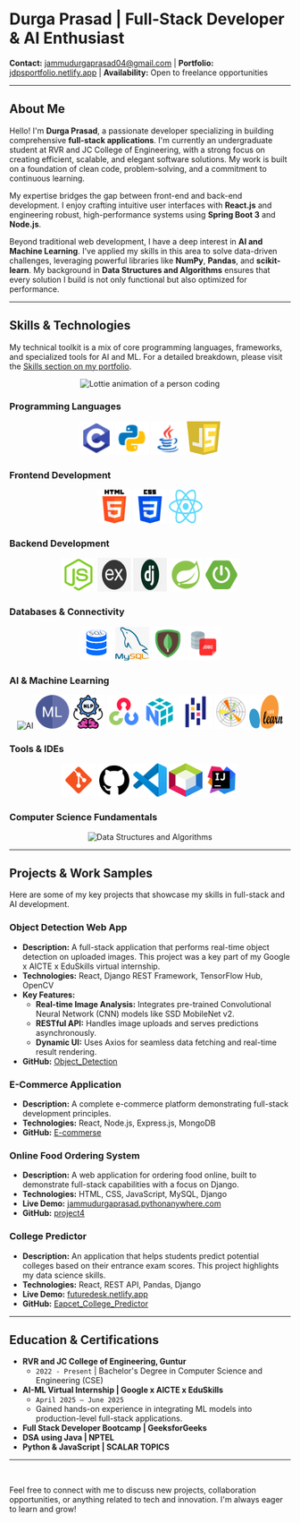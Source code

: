 <!-- # **Durga Prasad | Full-Stack Developer & AI Enthusiast**

**Contact:** [jammudurgaprasad04@gmail.com](mailto:jammudurgaprasad04@gmail.com) | **Portfolio:** [jdpsportfolio.netlify.app](https://jdpsportfolio.netlify.app) | **Availability:** Open to freelance opportunities

---

## **About Me**

Hello! I'm **Durga Prasad**, a passionate developer specializing in building comprehensive **full-stack applications**. I'm currently an undergraduate student at RVR and JC College of Engineering, with a strong focus on creating efficient, scalable, and elegant software solutions. My work is built on a foundation of clean code, problem-solving, and a commitment to continuous learning.

My expertise bridges the gap between front-end and back-end development. I enjoy crafting intuitive user interfaces with **React.js** and engineering robust, high-performance systems using **Spring Boot 3** and **Node.js**.

Beyond traditional web development, I have a deep interest in **AI and Machine Learning**. I've applied my skills in this area to solve data-driven challenges, leveraging powerful libraries like **NumPy**, **Pandas**, and **scikit-learn**. My background in **Data Structures and Algorithms** ensures that every solution I build is not only functional but also optimized for performance.

---

## **Skills & Technologies**

My technical toolkit is a mix of core programming languages, frameworks, and specialized tools for AI and ML. For a detailed breakdown, please visit the [Skills section on my portfolio](https://jdpsportfolio.netlify.app/#skills).

<p align="center">
  <img src="https://lottie.host/526605ea-5188-4a04-b9a0-2f7ecb205050/vUO5dex0vF.lottie" width="300" alt="Lottie animation of a person coding">
</p>

<p align="center">
  <br>
  <img src="https://github.com/jammudurgaprasad/jammudurgaprasad/blob/main/icons/clanguage.png?raw=true" alt="C Language" width="60" height="60">
  <img src="https://github.com/jammudurgaprasad/jammudurgaprasad/blob/main/icons/python.png?raw=true" alt="Python" width="60" height="60">
  <img src="https://github.com/jammudurgaprasad/jammudurgaprasad/blob/main/icons/java.png?raw=true" alt="Java" width="60" height="60">
  <img src="https://github.com/jammudurgaprasad/jammudurgaprasad/blob/main/icons/javascript.jpeg?raw=true" alt="JavaScript" width="60" height="60">
  <img src="https://github.com/jammudurgaprasad/jammudurgaprasad/blob/main/icons/html.png?raw=true" alt="HTML" width="60" height="60">
  <img src="https://github.com/jammudurgaprasad/jammudurgaprasad/blob/main/icons/css.png?raw=true" alt="CSS" width="60" height="60">
  <img src="https://github.com/jammudurgaprasad/jammudurgaprasad/blob/main/icons/React.png?raw=true" alt="React.js" width="60" height="60">
  <img src="https://github.com/jammudurgaprasad/jammudurgaprasad/blob/main/icons/nodejs.png?raw=true" alt="Node.js" width="60" height="60">
  <img src="https://github.com/jammudurgaprasad/jammudurgaprasad/blob/main/icons/express.png?raw=true" alt="Express.js" width="60" height="60">
  <img src="https://github.com/jammudurgaprasad/jammudurgaprasad/blob/main/icons/django.png?raw=true" alt="Django" width="60" height="60">
  <img src="https://github.com/jammudurgaprasad/jammudurgaprasad/blob/main/icons/spring.png?raw=true" alt="Spring" width="60" height="60">
  <img src="https://github.com/jammudurgaprasad/jammudurgaprasad/blob/main/icons/springboot.png?raw=true" alt="Spring Boot" width="60" height="60">
  <img src="https://github.com/jammudurgaprasad/jammudurgaprasad/blob/main/icons/ai.jpg?raw=true" alt="AI" width="60" height="60">
  <img src="https://github.com/jammudurgaprasad/jammudurgaprasad/blob/main/icons/ml.png?raw=true" alt="ML" width="60" height="60">
  <img src="https://github.com/jammudurgaprasad/jammudurgaprasad/blob/main/icons/nlp.png?raw=true" alt="NLP" width="60" height="60">
  <img src="https://github.com/jammudurgaprasad/jammudurgaprasad/blob/main/icons/opencv.png?raw=true" alt="OpenCV" width="60" height="60">
  <img src="https://github.com/jammudurgaprasad/jammudurgaprasad/blob/main/icons/numpy.png?raw=true" alt="NumPy" width="60" height="60">
  <img src="https://github.com/jammudurgaprasad/jammudurgaprasad/blob/main/icons/pandas.png?raw=true" alt="Pandas" width="60" height="60">
  <img src="https://github.com/jammudurgaprasad/jammudurgaprasad/blob/main/icons/Matplotlib.png?raw=true" alt="Matplotlib" width="60" height="60">
  <img src="https://github.com/jammudurgaprasad/jammudurgaprasad/blob/main/icons/Scikit-learn.png?raw=true" alt="Scikit-learn" width="60" height="60">
  <img src="https://github.com/jammudurgaprasad/jammudurgaprasad/blob/main/icons/sql.png?raw=true" alt="SQL" width="60" height="60">
  <img src="https://github.com/jammudurgaprasad/jammudurgaprasad/blob/main/icons/mysql.png?raw=true" alt="MySQL" width="60" height="60">
  <img src="https://github.com/jammudurgaprasad/jammudurgaprasad/blob/main/icons/mongodb.png?raw=true" alt="MongoDB" width="60" height="60">
  <img src="https://github.com/jammudurgaprasad/jammudurgaprasad/blob/main/icons/jdbc.png?raw=true" alt="JDBC" width="60" height="60">
  <img src="https://github.com/jammudurgaprasad/jammudurgaprasad/blob/main/icons/git.png?raw=true" alt="Git" width="60" height="60">
  <img src="https://github.com/jammudurgaprasad/jammudurgaprasad/blob/main/icons/github.png?raw=true" alt="GitHub" width="60" height="60">
  <img src="https://github.com/jammudurgaprasad/jammudurgaprasad/blob/main/icons/Visual_Studio_Code.png?raw=true" alt="VS Code" width="60" height="60">
  <img src="https://github.com/jammudurgaprasad/jammudurgaprasad/blob/main/icons/NetBeans.png?raw=true" alt="NetBeans" width="60" height="60">
  <img src="https://github.com/jammudurgaprasad/jammudurgaprasad/blob/main/icons/intellijIdea.png?raw=true" alt="IntelliJ IDEA" width="60" height="60">
</p>

---

## **Projects & Work Samples**

Here are some of my key projects that showcase my skills in full-stack and AI development.

### **Object Detection Web App**
* **Description:** A full-stack application that performs real-time object detection on uploaded images. This project was a key part of my Google x AICTE x EduSkills virtual internship.
* **Technologies:** React, Django REST Framework, TensorFlow Hub, OpenCV
* **Key Features:**
    * **Real-time Image Analysis:** Integrates pre-trained Convolutional Neural Network (CNN) models like SSD MobileNet v2.
    * **RESTful API:** Handles image uploads and serves predictions asynchronously.
    * **Dynamic UI:** Uses Axios for seamless data fetching and real-time result rendering.
* **GitHub:** [Object_Detection](https://github.com/jammudurgaprasad/Object_Detection)

### **E-Commerce Application**
* **Description:** A complete e-commerce platform demonstrating full-stack development principles.
* **Technologies:** React, Node.js, Express.js, MongoDB
* **GitHub:** [E-commerse](https://github.com/jammudurgaprasad/E-commerse)

### **Online Food Ordering System**
* **Description:** A web application for ordering food online, built to demonstrate full-stack capabilities with a focus on Django.
* **Technologies:** HTML, CSS, JavaScript, MySQL, Django
* **Live Demo:** [jammudurgaprasad.pythonanywhere.com](https://jammudurgaprasad.pythonanywhere.com/)
* **GitHub:** [project4](https://github.com/jammudurgaprasad/project4)

### **College Predictor**
* **Description:** An application that helps students predict potential colleges based on their entrance exam scores. This project highlights my data science skills.
* **Technologies:** React, REST API, Pandas, Django
* **Live Demo:** [futuredesk.netlify.app](https://futuredesk.netlify.app/)
* **GitHub:** [Eapcet_College_Predictor](https://github.com/jammudurgaprasad/Eapcet_College_Predictor)

---

## **Education & Certifications**
* **RVR and JC College of Engineering, Guntur**
    * `2022 - Present` | Bachelor's Degree in Computer Science and Engineering (CSE)
* **AI-ML Virtual Internship | Google x AICTE x EduSkills**
    * `April 2025 – June 2025`
    * Gained hands-on experience in integrating ML models into production-level full-stack applications.
* **Full Stack Developer Bootcamp | GeeksforGeeks**
* **DSA using Java | NPTEL**
* **Python & JavaScript | SCALAR TOPICS**

---

<br>

Feel free to connect with me to discuss new projects, collaboration opportunities, or anything related to tech and innovation. I'm always eager to learn and grow! -->



# **Durga Prasad | Full-Stack Developer & AI Enthusiast**

**Contact:** [jammudurgaprasad04@gmail.com](mailto:jammudurgaprasad04@gmail.com) | **Portfolio:** [jdpsportfolio.netlify.app](https://jdpsportfolio.netlify.app) | **Availability:** Open to freelance opportunities

---

## **About Me**

Hello! I'm **Durga Prasad**, a passionate developer specializing in building comprehensive **full-stack applications**. I'm currently an undergraduate student at RVR and JC College of Engineering, with a strong focus on creating efficient, scalable, and elegant software solutions. My work is built on a foundation of clean code, problem-solving, and a commitment to continuous learning.

My expertise bridges the gap between front-end and back-end development. I enjoy crafting intuitive user interfaces with **React.js** and engineering robust, high-performance systems using **Spring Boot 3** and **Node.js**.

Beyond traditional web development, I have a deep interest in **AI and Machine Learning**. I've applied my skills in this area to solve data-driven challenges, leveraging powerful libraries like **NumPy**, **Pandas**, and **scikit-learn**. My background in **Data Structures and Algorithms** ensures that every solution I build is not only functional but also optimized for performance.

---

## **Skills & Technologies**

My technical toolkit is a mix of core programming languages, frameworks, and specialized tools for AI and ML. For a detailed breakdown, please visit the [Skills section on my portfolio](https://jdpsportfolio.netlify.app/#skills).

<p align="center">
  <img src="https://lottie.host/526605ea-5188-4a04-b9a0-2f7ecb205050/vUO5dex0vF.lottie" width="300" alt="Lottie animation of a person coding">
</p>

### **Programming Languages**
<p align="center">
  <img src="https://github.com/jammudurgaprasad/jammudurgaprasad/blob/main/icons/clanguage.png?raw=true" alt="C Language" width="60" height="60">
  <img src="https://github.com/jammudurgaprasad/jammudurgaprasad/blob/main/icons/python.png?raw=true" alt="Python" width="60" height="60">
  <img src="https://github.com/jammudurgaprasad/jammudurgaprasad/blob/main/icons/java.png?raw=true" alt="Java" width="60" height="60">
  <img src="https://github.com/jammudurgaprasad/jammudurgaprasad/blob/main/icons/javascript.jpeg?raw=true" alt="JavaScript" width="60" height="60">
</p>

### **Frontend Development**
<p align="center">
  <img src="https://github.com/jammudurgaprasad/jammudurgaprasad/blob/main/icons/html.png?raw=true" alt="HTML" width="60" height="60">
  <img src="https://github.com/jammudurgaprasad/jammudurgaprasad/blob/main/icons/css.png?raw=true" alt="CSS" width="60" height="60">
  <img src="https://github.com/jammudurgaprasad/jammudurgaprasad/blob/main/icons/React.png?raw=true" alt="React.js" width="60" height="60">
</p>

### **Backend Development**
<p align="center">
  <img src="https://github.com/jammudurgaprasad/jammudurgaprasad/blob/main/icons/nodejs.png?raw=true" alt="Node.js" width="60" height="60">
  <img src="https://github.com/jammudurgaprasad/jammudurgaprasad/blob/main/icons/express.png?raw=true" alt="Express.js" width="60" height="60">
  <img src="https://github.com/jammudurgaprasad/jammudurgaprasad/blob/main/icons/django.png?raw=true" alt="Django" width="60" height="60">
  <img src="https://github.com/jammudurgaprasad/jammudurgaprasad/blob/main/icons/spring.png?raw=true" alt="Spring" width="60" height="60">
  <img src="https://github.com/jammudurgaprasad/jammudurgaprasad/blob/main/icons/springboot.png?raw=true" alt="Spring Boot" width="60" height="60">
</p>

### **Databases & Connectivity**
<p align="center">
  <img src="https://github.com/jammudurgaprasad/jammudurgaprasad/blob/main/icons/sql.png?raw=true" alt="SQL" width="60" height="60">
  <img src="https://github.com/jammudurgaprasad/jammudurgaprasad/blob/main/icons/mysql.png?raw=true" alt="MySQL" width="60" height="60">
  <img src="https://github.com/jammudurgaprasad/jammudurgaprasad/blob/main/icons/mongodb.png?raw=true" alt="MongoDB" width="60" height="60">
  <img src="https://github.com/jammudurgaprasad/jammudurgaprasad/blob/main/icons/jdbc.png?raw=true" alt="JDBC" width="60" height="60">
</p>

### **AI & Machine Learning**
<p align="center">
  <img src="https://github.com/jammudurgaprasad/jammudurgaprasad/blob/main/icons/ai.jpg?raw=true" alt="AI" width="60" height="60">
  <img src="https://github.com/jammudurgaprasad/jammudurgaprasad/blob/main/icons/ml.png?raw=true" alt="ML" width="60" height="60">
  <img src="https://github.com/jammudurgaprasad/jammudurgaprasad/blob/main/icons/nlp.png?raw=true" alt="NLP" width="60" height="60">
  <img src="https://github.com/jammudurgaprasad/jammudurgaprasad/blob/main/icons/opencv.png?raw=true" alt="OpenCV" width="60" height="60">
  <img src="https://github.com/jammudurgaprasad/jammudurgaprasad/blob/main/icons/numpy.png?raw=true" alt="NumPy" width="60" height="60">
  <img src="https://github.com/jammudurgaprasad/jammudurgaprasad/blob/main/icons/pandas.png?raw=true" alt="Pandas" width="60" height="60">
  <img src="https://github.com/jammudurgaprasad/jammudurgaprasad/blob/main/icons/Matplotlib.png?raw=true" alt="Matplotlib" width="60" height="60">
  <img src="https://github.com/jammudurgaprasad/jammudurgaprasad/blob/main/icons/Scikit-learn.png?raw=true" alt="Scikit-learn" width="60" height="60">
</p>

### **Tools & IDEs**
<p align="center">
  <img src="https://github.com/jammudurgaprasad/jammudurgaprasad/blob/main/icons/git.png?raw=true" alt="Git" width="60" height="60">
  <img src="https://github.com/jammudurgaprasad/jammudurgaprasad/blob/main/icons/github.png?raw=true" alt="GitHub" width="60" height="60">
  <img src="https://github.com/jammudurgaprasad/jammudurgaprasad/blob/main/icons/Visual_Studio_Code.png?raw=true" alt="VS Code" width="60" height="60">
  <img src="https://github.com/jammudurgaprasad/jammudurgaprasad/blob/main/icons/NetBeans.png?raw=true" alt="NetBeans" width="60" height="60">
  <img src="https://github.com/jammudurgaprasad/jammudurgaprasad/blob/main/icons/intellijIdea.png?raw=true" alt="IntelliJ IDEA" width="60" height="60">
</p>

### **Computer Science Fundamentals**
<p align="center">
  <img src="https://raw.githubusercontent.com/jammudurgaprasad/jammudurgaprasad/main/icons/dsa.png" alt="Data Structures and Algorithms" width="60" height="60">
</p>

---

## **Projects & Work Samples**

Here are some of my key projects that showcase my skills in full-stack and AI development.

### **Object Detection Web App**
* **Description:** A full-stack application that performs real-time object detection on uploaded images. This project was a key part of my Google x AICTE x EduSkills virtual internship.
* **Technologies:** React, Django REST Framework, TensorFlow Hub, OpenCV
* **Key Features:**
    * **Real-time Image Analysis:** Integrates pre-trained Convolutional Neural Network (CNN) models like SSD MobileNet v2.
    * **RESTful API:** Handles image uploads and serves predictions asynchronously.
    * **Dynamic UI:** Uses Axios for seamless data fetching and real-time result rendering.
* **GitHub:** [Object_Detection](https://github.com/jammudurgaprasad/Object_Detection)

### **E-Commerce Application**
* **Description:** A complete e-commerce platform demonstrating full-stack development principles.
* **Technologies:** React, Node.js, Express.js, MongoDB
* **GitHub:** [E-commerse](https://github.com/jammudurgaprasad/E-commerse)

### **Online Food Ordering System**
* **Description:** A web application for ordering food online, built to demonstrate full-stack capabilities with a focus on Django.
* **Technologies:** HTML, CSS, JavaScript, MySQL, Django
* **Live Demo:** [jammudurgaprasad.pythonanywhere.com](https://jammudurgaprasad.pythonanywhere.com/)
* **GitHub:** [project4](https://github.com/jammudurgaprasad/project4)

### **College Predictor**
* **Description:** An application that helps students predict potential colleges based on their entrance exam scores. This project highlights my data science skills.
* **Technologies:** React, REST API, Pandas, Django
* **Live Demo:** [futuredesk.netlify.app](https://futuredesk.netlify.app/)
* **GitHub:** [Eapcet_College_Predictor](https://github.com/jammudurgaprasad/Eapcet_College_Predictor)

---

## **Education & Certifications**
* **RVR and JC College of Engineering, Guntur**
    * `2022 - Present` | Bachelor's Degree in Computer Science and Engineering (CSE)
* **AI-ML Virtual Internship | Google x AICTE x EduSkills**
    * `April 2025 – June 2025`
    * Gained hands-on experience in integrating ML models into production-level full-stack applications.
* **Full Stack Developer Bootcamp | GeeksforGeeks**
* **DSA using Java | NPTEL**
* **Python & JavaScript | SCALAR TOPICS**

---

<br>

Feel free to connect with me to discuss new projects, collaboration opportunities, or anything related to tech and innovation. I'm always eager to learn and grow!